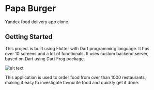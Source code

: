 # Papa Burger

Yandex food delivery app clone.

## Getting Started

This project is built using Flutter with Dart programming language. It has over
10 screens and a lot of functionals. It uses custom backend server, based on Dart
using Dart Frog package.

![alt text](https://i.postimg.cc/JnDCG5Q6/Papa-Burger-food-delivery-app-Preview.png)

This application is used to order food from over than 1000 restaurants, making it
easy to investigate favourite food and quickly get it done.

